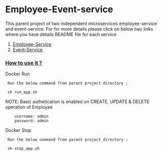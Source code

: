 # Employee-Event-service
This parent project of two independent microservices employee-service and event-service.
For for more details please click on below two links where you have details README file for each service
 
1. [Employee-Service](https://github.com/anusheelchandra/employee-event-service/tree/master/employee-service)
2. [Event-Service](https://github.com/anusheelchandra/employee-event-service/tree/master/event-service)


###  [How to use it ?](#guide)

Docker Run 
```
 Run the below command from parent project directory :

 sh run_app.sh

```
NOTE: Basic authetication is enabled on CREATE, UPDATE & DELETE operation of Employee

``` 
    username: admin
    password: admin    
```



Docker Stop 
```
 Run the below command from parent project directory :

 sh stop_app.sh

```